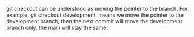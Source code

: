 git checkout can be understood as moving the pointer to the branch. For example, git checkout development, means we move the pointer to the development branch, 
then the next commit will move the development branch only, the main will stay the same. 
